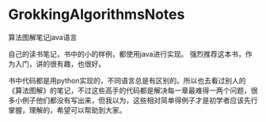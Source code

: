 # GrokkingAlgorithmsNotes
算法图解笔记java语言

自己的读书笔记，书中的小的样例，都使用java进行实现。
强烈推荐这本书，作为入门，讲的很有趣，也很好。

书中代码都是用python实现的，不同语言总是有区别的。所以也去看过别人的《算法图解》的笔记，不过这些高手的代码都是解决每一章最难得一两个问题，很多小例子他们都没有写出来，但我以为，这些相对简单得例子才是初学者应该先行掌握，理解的，希望可以帮助到大家。
